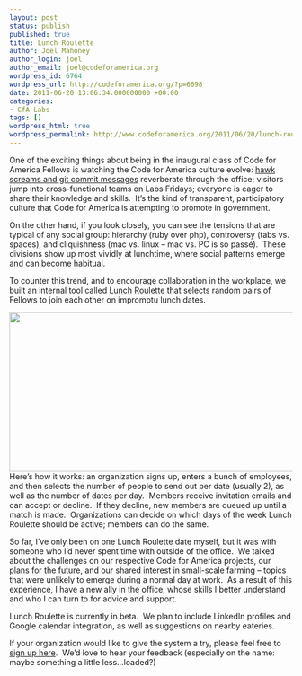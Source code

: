 ```yaml
---
layout: post
status: publish
published: true
title: Lunch Roulette
author: Joel Mahoney
author_login: joel
author_email: joel@codeforamerica.org
wordpress_id: 6764
wordpress_url: http://codeforamerica.org/?p=6698
date: 2011-06-20 13:06:34.000000000 +00:00
categories:
- CfA Labs
tags: []
wordpress_html: true
wordpress_permalink: http://www.codeforamerica.org/2011/06/20/lunch-roulette/
---
```


<p>One of the exciting things about being in the inaugural class of Code for America Fellows is watching the Code for America culture evolve: <a href="http://codeforamerica.org/2011/04/26/github-pushes-screaming-hawks-and-a-culture-of-collaboration/">hawk screams and git commit messages</a> reverberate through the office; visitors jump into cross-functional teams on Labs Fridays; everyone is eager to share their knowledge and skills.  It’s the kind of transparent, participatory culture that Code for America is attempting to promote in government.</p>
<p>On the other hand, if you look closely, you can see the tensions that are typical of any social group: hierarchy (ruby over php), controversy (tabs vs. spaces), and cliquishness (mac vs. linux – mac vs. PC is so passé).  These divisions show up most vividly at lunchtime, where social patterns emerge and can become habitual.</p>
<p>To counter this trend, and to encourage collaboration in the workplace, we built an internal tool called <a href="http://lunch-roulette.heroku.com">Lunch Roulette</a> that selects random pairs of Fellows to join each other on impromptu lunch dates.</p>
<p><a href="http://codeforamerica.org/wp-content/uploads/2011/06/invite.png"><img alt="" class="alignleft size-full wp-image-6729" height="284" src="http://codeforamerica.org/wp-content/uploads/2011/06/invite.png" title="invite" width="578"/></a>Here’s how it works: an organization signs up, enters a bunch of employees, and then selects the number of people to send out per date (usually 2), as well as the number of dates per day.  Members receive invitation emails and can accept or decline.  If they decline, new members are queued up until a match is made.  Organizations can decide on which days of the week Lunch Roulette should be active; members can do the same.</p>
<p>So far, I’ve only been on one Lunch Roulette date myself, but it was with someone who I’d never spent time with outside of the office.  We talked about the challenges on our respective Code for America projects, our plans for the future, and our shared interest in small-scale farming – topics that were unlikely to emerge during a normal day at work.  As a result of this experience, I have a new ally in the office, whose skills I better understand and who I can turn to for advice and support.</p>
<p>Lunch Roulette is currently in beta.  We plan to include LinkedIn profiles and Google calendar integration, as well as suggestions on nearby eateries.</p>
<p>If your organization would like to give the system a try, please feel free to <a href="http://lunch-roulette.heroku.com">sign up here</a>.  We’d love to hear your feedback (especially on the name: maybe something a little less…loaded?)</p>
